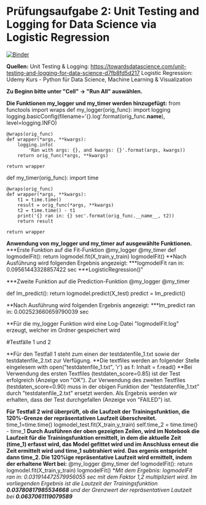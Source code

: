 # Prüfungsaufgabe 2: Unit Testing and Logging for Data Science via Logistic Regression

[![Binder](https://mybinder.org/badge_logo.svg)](https://mybinder.org/v2/gh/yenvyhh/Pruefungsaufgabe2/main?filepath=Pruefungsaufgabe%202%20.ipynb)

**Quellen:**
Unit Testing & Logging: https://towardsdatascience.com/unit-testing-and-logging-for-data-science-d7fb8fd5d217 
Logistic Regression: Udemy Kurs - Python für Data Science, Machine Learning & Visualization

**Zu Beginn bitte unter "Cell" -> "Run All" auswählen.**

**Die Funktionen my_logger und my_timer werden hinzugefügt:**
from functools import wraps
def my_logger(orig_func):
    import logging
    logging.basicConfig(filename='{}.log'.format(orig_func.__name__), level=logging.INFO)

    @wraps(orig_func)
    def wrapper(*args, **kwargs):
        logging.info(
            'Ran with args: {}, and kwargs: {}'.format(args, kwargs))
        return orig_func(*args, **kwargs)

    return wrapper

def my_timer(orig_func):
    import time

    @wraps(orig_func)
    def wrapper(*args, **kwargs):
        t1 = time.time()
        result = orig_func(*args, **kwargs)
        t2 = time.time() - t1
        print('{} ran in: {} sec'.format(orig_func.__name__, t2))
        return result

    return wrapper

**Anwendung von my_logger und my_timer auf ausgewählte Funktionen.**
***Erste Funktion auf die Fit-Funktion
@my_logger
@my_timer
def logmodelFit(): 
    return logmodel.fit(X_train,y_train)
logmodelFit()
**Nach Ausführung wird folgenden Ergebnis angezeigt: 
***logmodelFit ran in: 0.09561443328857422 sec
***LogisticRegression()"

***Zweite Funktion auf die Prediction-Funktion
@my_logger
@my_timer

def lm_predict():
    return logmodel.predict(X_test)
predict = lm_predict()

**Nach Ausführung wird folgenden Ergebnis angezeigt: 
***lm_predict ran in: 0.002523660659790039 sec

**Für die my_logger Funktion wird eine Log-Datei "logmodelFit.log" erzeugt, welcher im Ordner gespeichert wird

#Testfälle 1 und 2 

**Für den Testfall 1 steht zum einen der testdatenfile_1.txt sowie der testdatenfile_2.txt zur Verfügung. **Die textfiles werden an folgender Stelle eingelesem
with open("testdatenfile_1.txt", 'r') as f:
Inhalt = f.read()
**Bei Verwendung des ersten Textfiles (testdaten_score=0.85) ist der Test erfolgreich (Anzeige von "OK"). Zur Verwendung des zweiten Testfiles (testdaten_score=0.90) muss in der obigen Funktion der "testdatenfile_1.txt" durch "testdatenfile_2.txt" ersetzt werden. Als Ergebnis werden wir erhalten, dass der Test durchgefallen (Anzeige von "FAILED") ist. 

**Für Testfall 2 wird überprüft, ob die Laufzeit der Trainingsfunktion, die 120%-Grenze der repräsentativen Laufzeit überschreitet.**
time_1=time.time()
logmodel_test.fit(X_train,y_train)
self.time_2 = time.time() - time_1
**Durch Ausführen der oben gezeigten Zeilen, wird im Notebook die Laufzeit für die Trainingsfunktion ermittelt, in dem die aktuelle Zeit (time_1) erfasst wird, das Model gefittet wird und im Anschluss  erneut die Zeit ermittelt wird und time_1 subtrahiert wird. Das ergenis entspricht dann time_2.
Die 120%ige repräsentative Laufzeit wird ermittelt, indem der erhaltene Wert bei:**
@my_logger
@my_timer
def logmodelFit(): 
    return logmodel.fit(X_train,y_train)
logmodelFit()
**Mit dem Ergebnis: logmodelFit ran in: 0.031914472579956055 sec mit dem Faktor 1,2 multipliziert wird.
Im vorliegenden Ergebnis ist die Lautzeit der Trainingsfunktion ***0.03780817985534668*** und der Grenzwert der repräsentativen Lautzeit bei **0.0637061119079589***

